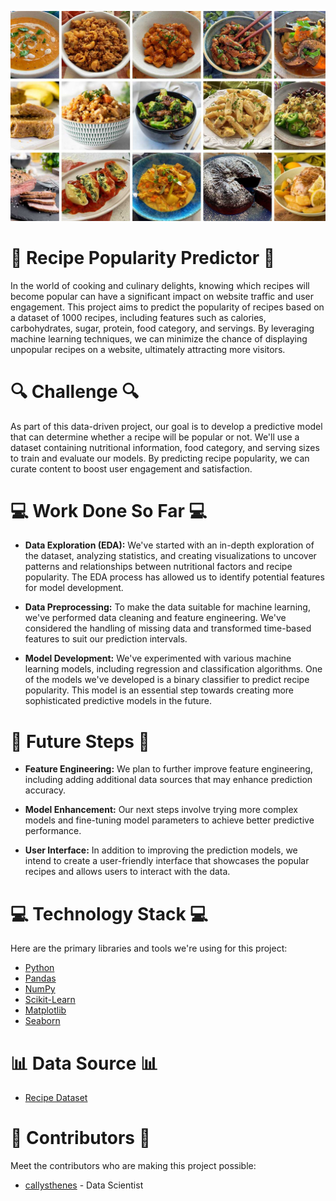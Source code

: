 <!-- Project Logo -->
![Project Logo](https://github.com/callysthenes/recipe_site_traffic/blob/master/Instant-Pot-Recipes.jpg)

<!-- About the Project -->
# :fork_and_knife: Recipe Popularity Predictor :fork_and_knife:

In the world of cooking and culinary delights, knowing which recipes will become popular can have a significant impact on website traffic and user engagement. This project aims to predict the popularity of recipes based on a dataset of 1000 recipes, including features such as calories, carbohydrates, sugar, protein, food category, and servings. By leveraging machine learning techniques, we can minimize the chance of displaying unpopular recipes on a website, ultimately attracting more visitors.

# :mag: Challenge :mag:

As part of this data-driven project, our goal is to develop a predictive model that can determine whether a recipe will be popular or not. We'll use a dataset containing nutritional information, food category, and serving sizes to train and evaluate our models. By predicting recipe popularity, we can curate content to boost user engagement and satisfaction.

# 💻 Work Done So Far 💻

- **Data Exploration (EDA):** We've started with an in-depth exploration of the dataset, analyzing statistics, and creating visualizations to uncover patterns and relationships between nutritional factors and recipe popularity. The EDA process has allowed us to identify potential features for model development.

- **Data Preprocessing:** To make the data suitable for machine learning, we've performed data cleaning and feature engineering. We've considered the handling of missing data and transformed time-based features to suit our prediction intervals.

- **Model Development:** We've experimented with various machine learning models, including regression and classification algorithms. One of the models we've developed is a binary classifier to predict recipe popularity. This model is an essential step towards creating more sophisticated predictive models in the future.

# :rocket: Future Steps :rocket:

- **Feature Engineering:** We plan to further improve feature engineering, including adding additional data sources that may enhance prediction accuracy.

- **Model Enhancement:** Our next steps involve trying more complex models and fine-tuning model parameters to achieve better predictive performance.

- **User Interface:** In addition to improving the prediction models, we intend to create a user-friendly interface that showcases the popular recipes and allows users to interact with the data.

# :computer: Technology Stack :computer:

Here are the primary libraries and tools we're using for this project:

- [Python](https://www.python.org/)
- [Pandas](https://pandas.pydata.org/)
- [NumPy](https://numpy.org/)
- [Scikit-Learn](https://scikit-learn.org/)
- [Matplotlib](https://matplotlib.org/)
- [Seaborn](https://seaborn.pydata.org/)

# 📊 Data Source 📊

- [Recipe Dataset](https://github.com/callysthenes/recipe_site_traffic/blob/master/recipe_site_traffic_2212.csv)

# :raising_hand: Contributors :raising_hand:

Meet the contributors who are making this project possible:

- [callysthenes](https://github.com/callysthenes) - Data Scientist